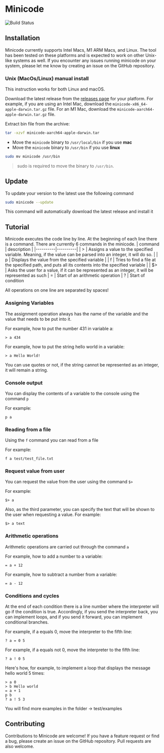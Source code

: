 # Minicode

![Build Status](https://github.com/leonovk/minicode/actions/workflows/ci.yml/badge.svg)

## Installation

Minicode currently supports Intel Macs, M1 ARM Macs, and Linux. The tool has been tested on these platforms and is expected to work on other Unix-like systems as well. If you encounter any issues running minicode on your system, please let me know by creating an issue on the GitHub repository.

### Unix (MacOs/Linux) manual install

This instruction works for both Linux and macOS.

Download the latest release from the [releases page](https://github.com/leonovk/minicode/releases) for your platform. For example, if you are using an Intel Mac, download the `minicode-x86_64-apple-darwin.tar.gz` file. For an M1 Mac, download the `minicode-aarch64-apple-darwin.tar.gz` file.

Extract bin file from the archive:
  
```bash
tar -xzvf minicode-aarch64-apple-darwin.tar
```

- Move the `minicode` binary to `/usr/local/bin` if you use **mac**
- Move the `minicode` binary to `/usr/bin` if you use **linux**
  
```bash
sudo mv minicode /usr/bin
```
> sudo is required to move the binary to `/usr/bin`.

## Update

To update your version to the latest use the following command

```bash
sudo minicode --update
```
This command will automatically download the latest release and install it

## Tutorial

Minicode executes the code line by line. At the beginning of each line there is a command. There are currently 6 commands in the minicode.
| command | description |
|----------|----------|
| >    | Assigns a value to the specified variable. Meaning, if the value can be parsed into an integer, it will do so.   |
| p    | Displays the value from the specified variable   |
| f    | Tries to find a file at the specified path, and puts all its contents into the specified variable  |
| $>   | Asks the user for a value, if it can be represented as an integer, it will be represented as such
| =    | Start of an arithmetic operation
| ?    | Start of condition

All operations on one line are separated by spaces!

### Assigning Variables

The assignment operation always has the name of the variable and the value that needs to be put into it.

For example, how to put the number 431 in variable a:
```
> a 434
```
For example, how to put the string hello world in a variable:
```
> a Hello World!
```
You can use quotes or not, if the string cannot be represented as an integer, it will remain a string.

### Console output

You can display the contents of a variable to the console using the command `p`

For example:
```
p a
```
### Reading from a file

Using the `f` command you can read from a file

For example:
```
f a test/test_file.txt
```

### Request value from user

You can request the value from the user using the command `$>`

For example:
```
$> a
```

Also, as the third parameter, you can specify the text that will be shown to the user when requesting a value. For example:

```
$> a text
```

### Arithmetic operations

Arithmetic operations are carried out through the command `a`

For example, how to add a number to a variable:
```
= a + 12
```
For example, how to subtract a number from a variable:
```
= a - 12
```

### Conditions and cycles

At the end of each condition there is a line number where the interpreter will go if the condition is true. Accordingly, if you send the interpreter back, you can implement loops, and if you send it forward, you can implement conditional branches.

For example, if a equals 0, move the interpreter to the fifth line:
```
? a = 0 5
```
For example, if a equals not 0, move the interpreter to the fifth line:
```
? a ! 0 5
```

Here's how, for example, to implement a loop that displays the message hello world 5 times:

```
> a 0
> b Hello world
= a + 1
p b
? a ! 5 3
```
You will find more examples in the folder -> test/examples


## Contributing

Contributions to Minicode are welcome! If you have a feature request or find a bug, please create an issue on the GitHub repository. Pull requests are also welcome.
